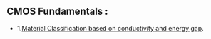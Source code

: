 ## CMOS Fundamentals : 

- 1.[Material Classification based on conductivity and energy gap](https://github.com/Srujan-10/CMOS-FUNDAMENTALS/edit/main/MATERIAL_CLASSIFICATION.md).

